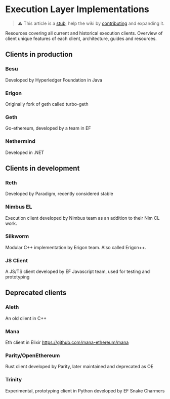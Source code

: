 # Execution Layer Implementations

> :warning: This article is a [stub](https://en.wikipedia.org/wiki/Wikipedia:Stub), help the wiki by [contributing](/contributing.md) and expanding it.

Resources covering all current and historical execution clients. Overview of client unique features of each client, architecture, guides and resources.

## Clients in production

### Besu

Developed by Hyperledger Foundation in Java

### Erigon

Originally fork of geth called turbo-geth

### Geth

Go-ethereum, developed by a team in EF

### Nethermind

Developed in .NET

## Clients in development

### Reth

Developed by Paradigm, recently considered stable

### Nimbus EL 

Execution client developed by Nimbus team as an addition to their Nim CL work.

### Silkworm

Modular C++ implementation by Erigon team. Also called Erigon++.

### JS Client

A JS/TS client developed by EF Javascript team, used for testing and prototyping 

## Deprecated clients

### Aleth

An old client in C++

### Mana

Eth client in Elixir
https://github.com/mana-ethereum/mana

### Parity/OpenEthereum

Rust client developed by Parity, later maintained and deprecated as OE

### Trinity

Experimental, prototyping client in Python developed by EF Snake Charmers
